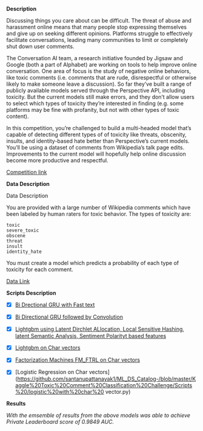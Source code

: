 **Description**

Discussing things you care about can be difficult. The threat of abuse and harassment online means that many people stop expressing themselves and give up on seeking different opinions. Platforms struggle to effectively facilitate conversations, leading many communities to limit or completely shut down user comments.

The Conversation AI team, a research initiative founded by Jigsaw and Google (both a part of Alphabet) are working on tools to help improve online conversation. One area of focus is the study of negative online behaviors, like toxic comments (i.e. comments that are rude, disrespectful or otherwise likely to make someone leave a discussion). So far they’ve built a range of publicly available models served through the Perspective API, including toxicity. But the current models still make errors, and they don’t allow users to select which types of toxicity they’re interested in finding (e.g. some platforms may be fine with profanity, but not with other types of toxic content).

In this competition, you’re challenged to build a multi-headed model that’s capable of detecting different types of of toxicity like threats, obscenity, insults, and identity-based hate better than Perspective’s current models. You’ll be using a dataset of comments from Wikipedia’s talk page edits. Improvements to the current model will hopefully help online discussion become more productive and respectful.

[Competition link](https://www.kaggle.com/c/jigsaw-toxic-comment-classification-challenge)

**Data Description**

Data Description

You are provided with a large number of Wikipedia comments which have been labeled by human raters for toxic behavior. The types of toxicity are:

    toxic
    severe_toxic
    obscene
    threat
    insult
    identity_hate

You must create a model which predicts a probability of each type of toxicity for each comment.

[Data Link](https://www.kaggle.com/c/jigsaw-toxic-comment-classification-challenge/data)


**Scripts Description** 


- [x] [Bi Drectional GRU with Fast text](https://github.com/santanupattanayak1/ML_DS_Catalog-/blob/master/Kaggle%20Toxic%20Comment%20Classification%20Challenge/Scripts%20/exp_gru_clean.py)

- [x] [Bi Directional GRU followed by Convolution](https://github.com/santanupattanayak1/ML_DS_Catalog-/blob/master/Kaggle%20Toxic%20Comment%20Classification%20Challenge/Scripts%20/cnnlstm.py)

- [x] [Lightgbm using Latent Dirchlet ALlocation, Local Sensitive Hashing, latent Semantic Analysis, Sentiment Polarityt based features](https://github.com/santanupattanayak1/ML_DS_Catalog-/blob/master/Kaggle%20Toxic%20Comment%20Classification%20Challenge/Scripts%20/LDA%20LSA%20LSH%20features%20based%20Lightgbm.py)

- [x] [Lightgbm on Char vectors](https://github.com/santanupattanayak1/ML_DS_Catalog-/blob/master/Kaggle%20Toxic%20Comment%20Classification%20Challenge/Scripts%20/lightgbm.py)

- [x] [Factorization Machines FM_FTRL on Char vectors](https://github.com/santanupattanayak1/ML_DS_Catalog-/blob/master/Kaggle%20Toxic%20Comment%20Classification%20Challenge/Scripts%20/char_vec_ftrl.py)

- [x] [Logistic Regression on Char vectors](https://github.com/santanupattanayak1/ML_DS_Catalog-/blob/master/Kaggle%20Toxic%20Comment%20Classification%20Challenge/Scripts%20/logistic%20with%20char%20 vector.py)


**Results**

*With the emsemble of results from the above models was able to achieve Private Leaderboard score of 0.9849 AUC.*


